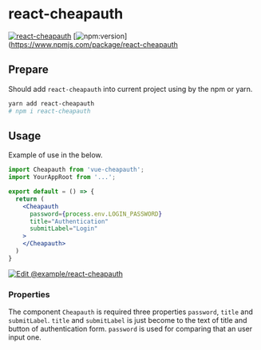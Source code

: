 # react-cheapauth

[![react-cheapauth](https://badgen.net/badge//nju33,cheapauth/000?icon=github&list=1)](https://github.com/nju33/cheapauth)
[![npm:version](https://badgen.net/npm/v/react-cheapauth?icon=npm&label=)](https://www.npmjs.com/package/react-cheapauth

## Prepare

Should add `react-cheapauth` into current project using by the npm or yarn.

```sh
yarn add react-cheapauth
# npm i react-cheapauth
```

## Usage

Example of use in the below.

```jsx
import Cheapauth from 'vue-cheapauth';
import YourAppRoot from '...';

export default = () => {
  return (
    <Cheapauth
      password={process.env.LOGIN_PASSWORD}
      title="Authentication"
      submitLabel="Login"
    >
    </Cheapauth>
  )
}
```

[![Edit @example/react-cheapauth](https://codesandbox.io/static/img/play-codesandbox.svg)](https://codesandbox.io/s/github/nju33/cheapauth/tree/%40example%2Freact-cheapauth/?fontsize=14)

### Properties

The component `Cheapauth` is required three properties `password`, `title` and `submitLabel`. `title` and `submitLabel` is just become to the text of title and button of authentication form.
`password` is used for comparing that an user input one.
